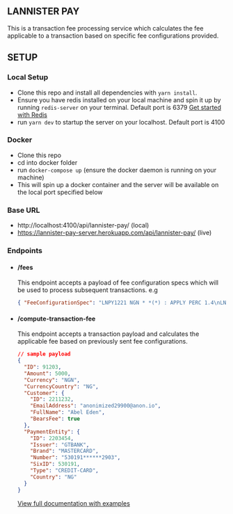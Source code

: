## LANNISTER PAY

This is a transaction fee processing service which calculates the fee applicable to a transaction based on specific fee configurations provided.

## SETUP

  ### Local Setup

  - Clone this repo and install all dependencies with `yarn install`.
  - Ensure you have redis installed on your local machine and spin it up by running `redis-server` on your terminal. Default port is 6379
    [Get started with Redis](https://redis.io/topics/quickstart)
  - run `yarn dev` to startup the server on your localhost. Default port is 4100

  ### Docker

  - Clone this repo
  - cd into docker folder
  - run `docker-compose up` (ensure the docker daemon is running on your machine)
  - This will spin up a docker container and the server will be available on the local port specified below

### Base URL

- http://localhost:4100/api/lannister-pay/ (local)
- https://lannister-pay-server.herokuapp.com/api/lannister-pay/ (live)

### Endpoints

  - #### /fees

    This endpoint accepts a payload of fee configuration specs which will be used to process subsequent transactions.
    e.g

    ```json
    { "FeeConfigurationSpec": "LNPY1221 NGN * *(*) : APPLY PERC 1.4\nLNPY1222 NGN INTL CREDIT-CARD(VISA) : APPLY PERC 5.0\nLNPY1223 NGN LOCL CREDIT-CARD(*) : APPLY FLAT_PERC 50:1.4\nLNPY1224 NGN * BANK-ACCOUNT(*) : APPLY FLAT 100\nLNPY1225 NGN * USSD(MTN) : APPLY PERC 0.55"}
    ```

  - #### /compute-transaction-fee
     This endpoint accepts a transaction payload and calculates the applicable fee based on previously sent fee configurations.
      ```json
      // sample payload
      {
        "ID": 91203,
        "Amount": 5000,
        "Currency": "NGN",
        "CurrencyCountry": "NG",
        "Customer": {
          "ID": 2211232,
          "EmailAddress": "anonimized29900@anon.io",
          "FullName": "Abel Eden",
          "BearsFee": true
        },
        "PaymentEntity": {
          "ID": 2203454,
          "Issuer": "GTBANK",
          "Brand": "MASTERCARD",
          "Number": "530191******2903",
          "SixID": 530191,
          "Type": "CREDIT-CARD",
          "Country": "NG"
        }
      }
      ```
    [View full documentation with examples](https://documenter.getpostman.com/view/15425199/UVsPQQhs)
